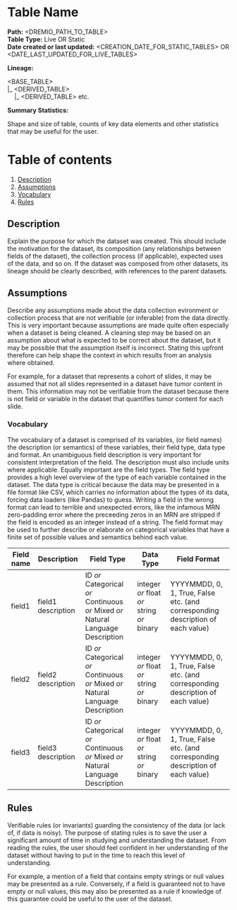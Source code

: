 # Table Name 

<b>Path:</b> <DREMIO_PATH_TO_TABLE> <br/>
<b>Table Type:</b> Live OR Static <br/>
<b>Date created or last updated:</b> <CREATION_DATE_FOR_STATIC_TABLES> OR <DATE_LAST_UPDATED_FOR_LIVE_TABLES> <br/>

<b>Lineage:</b>

<BASE_TABLE> <br/>
|_ <DERIVED_TABLE> <br/>
&nbsp;&nbsp;&nbsp;&nbsp;|_ <DERIVED_TABLE> etc. <br/>

<b>Summary Statistics:</b>

Shape and size of table, counts of key data elements and other statistics that may be useful for the user. 


# Table of contents
1. [Description](#description)
2. [Assumptions](#assumptions)
3. [Vocabulary](#vocab)
3. [Rules](#rules)

## Description <a name="description"></a>

Explain the purpose for which the dataset was created.  This should include the motivation
for the dataset, its composition (any relationships between fields of the dataset),
the collection process (if applicable), expected uses of the data, and so on.  If the dataset was composed
from other datasets, its lineage should be clearly described, with references to the
parent datasets.


## Assumptions <a name="assumptions"></a>

Describe any assumptions made about the data collection evironment or collection process that are not
verifiable (or inferable) from the data directly. This is very important because assumptions are made quite often
especially when a dataset is being cleaned. A cleaning step may be based on an assumption
about what is expected to be correct about the dataset, but it may be possible that the assumption
itself is incorrect. Stating this upfront therefore can help shape the context in which results from an analysis where
obtained.

For example, for a dataset that represents a cohort of slides, it may be assumed that not all slides represented in a dataset 
have tumor content in them. This information may not be verifiable from the dataset because there is not field or variable in 
the dataset that quantifies tumor content for each slide. 

### Vocabulary <a name="vocab"></a>

The vocabulary of a dataset is comprised of its variables, (or field names) the description (or semantics) of 
these variables, their field type, data type and format. An unambiguous field description
is very important for consistent interpretation of the field. The description must also include units where applicable. 
Equally important are the field types. The field type provides a high level overview of the type of each variable contained 
in the dataset. The data type is critical because the data may be presented in a file format like CSV, which carries no information about the
types of its data, forcing data loaders (like Pandas) to guess.  Writing a field in the wrong format can lead to terrible and unexpected errors, like the infamous MRN zero-padding error where the preceeding zeros in an MRN are stripped if the field is encoded as an integer instead of a string. The field format may be used to further describe or elaborate on categorical variables that have a finite set of possible values and semantics behind each value. 

| **Field name** | **Description** | **Field Type** | **Data Type** | **Field Format** |
|---|---|---|---|---|
| field1 | field1 description | ID *or* Categorical *or* Continuous *or* Mixed *or* Natural Language Description | integer *or* float *or* string *or* binary | YYYYMMDD, 0, 1, True, False etc. (and corresponding description of each value) |
| field2 | field2 description | ID *or* Categorical *or* Continuous *or* Mixed *or* Natural Language Description | integer *or* float *or* string *or* binary |YYYYMMDD, 0, 1, True, False etc. (and corresponding description of each value) |
| field3 | field3 description | ID *or* Categorical *or* Continuous *or* Mixed *or* Natural Language Description | integer *or* float *or* string *or* binary |YYYYMMDD, 0, 1, True, False etc. (and corresponding description of each value) |

## Rules <a name="rules"></a>
Verifiable rules (or invariants) guarding the consistency of the data (or lack of, if data is noisy). The purpose of stating rules is to save the user a significant amount of time in studying and understanding the dataset. From reading the rules, the user should feel confident in her understanding of the dataset without having to put in the time to reach this level of understanding.  

For example, a mention of a field that contains empty strings or null values may be presented as a rule. Conversely, if a field is guaranteed not to have empty or null values, this may also be presented as a rule if knowledge of this guarantee could be useful to the user of the dataset. 

